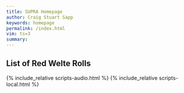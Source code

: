 ```yaml
---
title: SUPRA Homepage
author: Craig Stuart Sapp
keywords: homepage
permalink: /index.html
vim: ts=3
summary: 
---
```



## List of Red Welte Rolls ##



<div id="list"></div>

<style>
td {
	vertical-align: baseline;
	padding-right: 10px;
}

th {
	color: #820000;
	cursor: pointer;
}

tr:hover {
	background: #f3f3f3;
}

</style>

{% include_relative scripts-audio.html %}
{% include_relative scripts-local.html %}

